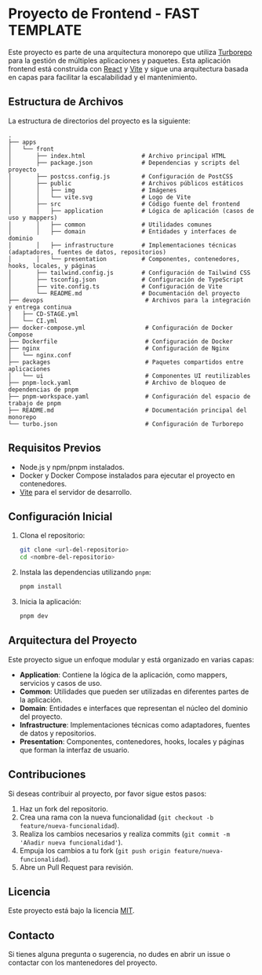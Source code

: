 # Proyecto de Frontend - FAST TEMPLATE

Este proyecto es parte de una arquitectura monorepo que utiliza [Turborepo](https://turbo.build/) para la gestión de múltiples aplicaciones y paquetes. Esta aplicación frontend está construida con [React](https://reactjs.org/) y [Vite](https://vitejs.dev/) y sigue una arquitectura basada en capas para facilitar la escalabilidad y el mantenimiento.

## Estructura de Archivos

La estructura de directorios del proyecto es la siguiente:

```plaintext
.
├── apps
│   └── front
│       ├── index.html                # Archivo principal HTML
│       ├── package.json              # Dependencias y scripts del proyecto
│       ├── postcss.config.js         # Configuración de PostCSS
│       ├── public                    # Archivos públicos estáticos
│       │   ├── img                   # Imágenes
│       │   └── vite.svg              # Logo de Vite
│       ├── src                       # Código fuente del frontend
│       │   ├── application           # Lógica de aplicación (casos de uso y mappers)
│       │   ├── common                # Utilidades comunes
│       │   ├── domain                # Entidades y interfaces de dominio
│       │   ├── infrastructure        # Implementaciones técnicas (adaptadores, fuentes de datos, repositorios)
│       │   └── presentation          # Componentes, contenedores, hooks, locales, y páginas
│       ├── tailwind.config.js        # Configuración de Tailwind CSS
│       ├── tsconfig.json             # Configuración de TypeScript
│       ├── vite.config.ts            # Configuración de Vite
│       └── README.md                 # Documentación del proyecto
├── devops                             # Archivos para la integración y entrega continua
│   ├── CD-STAGE.yml
│   └── CI.yml
├── docker-compose.yml                 # Configuración de Docker Compose
├── Dockerfile                         # Configuración de Docker
├── nginx                              # Configuración de Nginx
│   └── nginx.conf
├── packages                           # Paquetes compartidos entre aplicaciones
│   └── ui                             # Componentes UI reutilizables
├── pnpm-lock.yaml                     # Archivo de bloqueo de dependencias de pnpm
├── pnpm-workspace.yaml                # Configuración del espacio de trabajo de pnpm
├── README.md                          # Documentación principal del monorepo
└── turbo.json                         # Configuración de Turborepo
```

## Requisitos Previos

- Node.js y npm/pnpm instalados.
- Docker y Docker Compose instalados para ejecutar el proyecto en contenedores.
- [Vite](https://vitejs.dev/) para el servidor de desarrollo.

## Configuración Inicial

1. Clona el repositorio:

   ```bash
   git clone <url-del-repositorio>
   cd <nombre-del-repositorio>
   ```
2. Instala las dependencias utilizando `pnpm`:

   ```bash
   pnpm install
   ```
3. Inicia la aplicación:

   ```bash
   pnpm dev
   ```

## Arquitectura del Proyecto

Este proyecto sigue un enfoque modular y está organizado en varias capas:

- **Application**: Contiene la lógica de la aplicación, como mappers, servicios y casos de uso.
- **Common**: Utilidades que pueden ser utilizadas en diferentes partes de la aplicación.
- **Domain**: Entidades e interfaces que representan el núcleo del dominio del proyecto.
- **Infrastructure**: Implementaciones técnicas como adaptadores, fuentes de datos y repositorios.
- **Presentation**: Componentes, contenedores, hooks, locales y páginas que forman la interfaz de usuario.

## Contribuciones

Si deseas contribuir al proyecto, por favor sigue estos pasos:

1. Haz un fork del repositorio.
2. Crea una rama con la nueva funcionalidad (`git checkout -b feature/nueva-funcionalidad`).
3. Realiza los cambios necesarios y realiza commits (`git commit -m 'Añadir nueva funcionalidad'`).
4. Empuja los cambios a tu fork (`git push origin feature/nueva-funcionalidad`).
5. Abre un Pull Request para revisión.

## Licencia

Este proyecto está bajo la licencia [MIT](./LICENSE).

## Contacto

Si tienes alguna pregunta o sugerencia, no dudes en abrir un issue o contactar con los mantenedores del proyecto.
